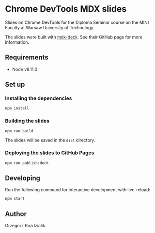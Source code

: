 # Chrome DevTools MDX slides

Slides on Chrome DevTools for the Diploma Seminar course on the MINI Faculty at Warsaw University of
Technology.

The slides were built with [mdx-deck](https://github.com/jxnblk/mdx-deck). See their GitHub page
for more information.

## Requirements

- Node v8.11.0

## Set up

### Installing the dependencies

```bash
npm install
```

### Building the slides

```bash
npm run build
```

The slides will be saved in the `dist` directory.

### Deploying the slides to GitHub Pages

```bash
npm run publish:deck
```

## Developing

Run the following command for interactive development with live-reload:

```bash
npm start
```

## Author

Grzegorz Rozdzialik
